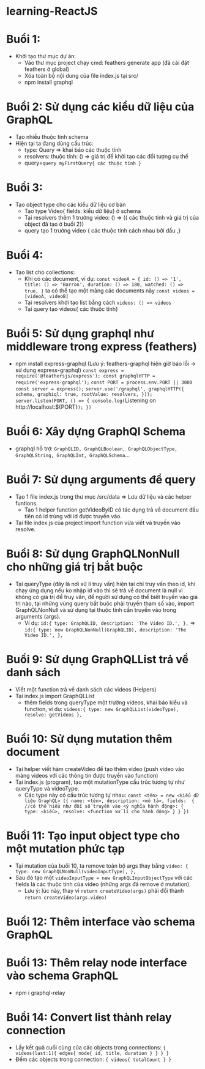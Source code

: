 # learning-ReactJS
# Buổi 1:
* Khởi tạo thư mục dự án:
  * Vào thư mục project chạy cmd: feathers generate app (đã cài đặt feathers ở global)
  * Xóa toàn bộ nội dung của file index.js tại src/
  * npm install graphql
# Buổi 2: Sử dụng các kiểu dữ liệu của GraphQL
* Tạo nhiều thuộc tính schema
* Hiện tại ta đang dùng cấu trúc: 
  * type: Query => khai báo các thuộc tính 
  * resolvers: thuộc tính: () => giá trị để khởi tạo các đối tượng cụ thể
  * query=` query myFirstQuery{ các thuộc tính } `
# Buổi 3:
* Tạo object type cho các kiểu dữ liệu cơ bản
  * Tạo type Video{ fields: kiểu dữ liệu} ở schema
  * Tại resolvers thêm 1 trường video: () => ({ các thuộc tính và giá trị của object đã tạo ở buổi 2})
  * query tạo 1 trường video { các thuộc tính cách nhau bởi dấu ,}
# Buổi 4:
* Tạo list cho collections:
  * Khi có các document, ví dụ: 
  `const videoA = {
    id: () => '1',
    title: () => 'Barron',
    duration: () => 180,
    watched: () => true,
  }` ta có thể tạo một mảng các documents này `const videos = [videoA, videoB]`
  * Tại resolvers khởi tạo list bằng cách `videos: () => videos`
  * Tại query tạo videos{ các thuộc tính}
# Buổi 5: Sử dụng graphql như middleware trong express (feathers) 
* npm install express-graphql (Lưu ý: feathers-graphql hiện giờ báo lỗi -> sử dụng express-graphql)
    `const express = require('@feathersjs/express');
    const graphqlHTTP = require('express-graphql');`
    `const PORT = process.env.PORT || 3000
    const server = express();`
    `server.use('/graphql', graphqlHTTP({
        schema,
        graphiql: true,
        rootValue: resolvers,
    }));
    server.listen(PORT, () => {
        console.log(`Listening on http://localhost:${PORT}`);
    })`
# Buổi 6: Xây dựng GraphQl Schema 
* graphql hỗ trợ: `GraphQLID,
                  GraphQLBoolean,
                  GraphQLObjectType,
                  GraphQLString,
                  GraphQLInt,
                  GraphQLSchema`...
# Buổi 7: Sử dụng arguments để query
* Tạo 1 file index.js trong thư mục /src/data => Lưu dữ liệu và các helper funtions.
  * Tạo 1 helper function getVideoByID có tác dụng trả về document đầu tiên có id trùng với id được truyền vào.
* Tại file index.js của project import function vừa viết và truyền vào resolve.
# Buổi 8: Sử dụng GraphQLNonNull cho những giá trị bắt buộc
* Tại queryType (đây là nơi xử lí truy vấn) hiện tại chỉ truy vấn theo id, khi chạy ứng dụng nếu ko nhập id vào thì sẽ trả về document là null vì không có giá trị để truy vấn, để người sử dụng có thể biết truyền vào giá trị nào, tại những vùng query bắt buộc phải truyền tham số vào, import GraphQLNonNull và sử dụng tại thuộc tính cần truyền vào trong arguments (args).
  * Ví dụ: `id:{
                    type: GraphQLID,
                    description: 'The Video ID.',
                },`
    => `id:{
                    type: new GraphQLNonNull(GraphQLID),
                    description: 'The Video ID.',
                },`
# Buổi 9: Sử dụng GraphQLList trả về danh sách
* Viết một function trả về danh sách các videos (Helpers)
* Tại index.js import GraphQLList
  * thêm fields trong queryType một trường videos, khai báo kiểu và function, ví dụ: `videos:{
            type: new GraphQLList(videoType),
            resolve: getVideos
        },`
# Buổi 10: Sử dụng mutation thêm document
* Tại helper viết hàm createVideo để tạo thêm video (push video vào mảng videos với các thông tin được truyền vào function)
* Tại index.js (program), tạo một mutationType cấu trúc tương tự như queryType và videoType.
  * Các type này có cấu trúc tương tự nhau: `const <tên> = new <kiểu dữ liệu GraphQL> ({
    name: <tên>,
    description: <mô tả>,
    fields:  { //có thể hiểu như đối số truyền vào
      <ý nghĩa hành động>: {
        type: <kiểu>,
        resolve: <function xử lí cho hành động>
      }
    }
  })`
# Buổi 11: Tạo input object type cho một mutation phức tạp
* Tại mutation của buổi 10, ta remove toàn bộ args thay bằng `video: {
                    type: new GraphQLNonNull(videoInputType),
                },`
* Sau đó tạo một `videoInputType = new GraphQLInputObjectType` với các fields là các thuộc tính của video (những args đã remove ở mutation).
  * Lưu ý: lúc này, thay vì `return createVideo(args)` phải đổi thành `return createVideo(args.video)`
# Buổi 12: Thêm interface vào schema GraphQL
# Buổi 13: Thêm relay node interface vào schema GraphQL
* npm i graphql-relay
# Buổi 14: Convert list thành relay connection
* Lấy kết quả cuối cùng của các objects trong connections: 
`{
  videos(last:1){
    edges{
      node{
        id, title,
        duration
      }
    }
  }
}`
* Đếm các objects trong connection: 
`{
  videos{
     totalCount
   }
}`